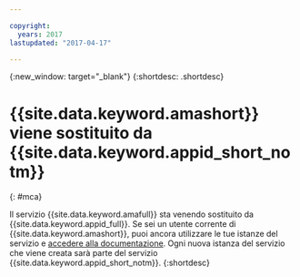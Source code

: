 ```yaml
---

copyright:
  years: 2017
lastupdated: "2017-04-17"

---
```


{:new_window: target="_blank"}
{:shortdesc: .shortdesc}

# {{site.data.keyword.amashort}} viene sostituito da {{site.data.keyword.appid_short_notm}}
{: #mca}

Il servizio {{site.data.keyword.amafull}} sta venendo sostituito da {{site.data.keyword.appid_full}}. Se sei un utente corrente di {{site.data.keyword.amashort}}, puoi ancora utilizzare le tue istanze del servizio e [accedere alla documentazione](/docs/services/mobileaccess/index.html). Ogni nuova istanza del servizio che viene creata sarà parte del servizio {{site.data.keyword.appid_short_notm}}.
{:shortdesc}

